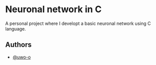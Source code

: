 
# Neuronal network in C

A personal project where I developt a basic neuronal network using C language.


## Authors

- [@uwo-o](https://www.github.com/uwo-o)

